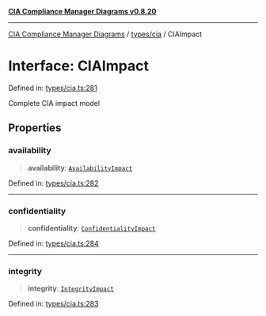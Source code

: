 [**CIA Compliance Manager Diagrams v0.8.20**](../../../README.md)

***

[CIA Compliance Manager Diagrams](../../../modules.md) / [types/cia](../README.md) / CIAImpact

# Interface: CIAImpact

Defined in: [types/cia.ts:281](https://github.com/Hack23/cia-compliance-manager/blob/9180e2700dca841f6711d7243c036db4de73db57/src/types/cia.ts#L281)

Complete CIA impact model

## Properties

### availability

> **availability**: [`AvailabilityImpact`](AvailabilityImpact.md)

Defined in: [types/cia.ts:282](https://github.com/Hack23/cia-compliance-manager/blob/9180e2700dca841f6711d7243c036db4de73db57/src/types/cia.ts#L282)

***

### confidentiality

> **confidentiality**: [`ConfidentialityImpact`](ConfidentialityImpact.md)

Defined in: [types/cia.ts:284](https://github.com/Hack23/cia-compliance-manager/blob/9180e2700dca841f6711d7243c036db4de73db57/src/types/cia.ts#L284)

***

### integrity

> **integrity**: [`IntegrityImpact`](IntegrityImpact.md)

Defined in: [types/cia.ts:283](https://github.com/Hack23/cia-compliance-manager/blob/9180e2700dca841f6711d7243c036db4de73db57/src/types/cia.ts#L283)
